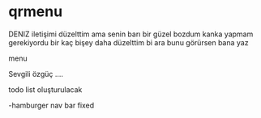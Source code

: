 # qrmenu

DENIZ iletişimi düzelttim ama senin barı bir güzel bozdum kanka yapmam gerekiyordu bir kaç bişey daha düzelttim bi ara bunu görürsen bana yaz

menu

Sevgili özgüç ....

todo list oluşturulacak

-hamburger nav bar fixed
